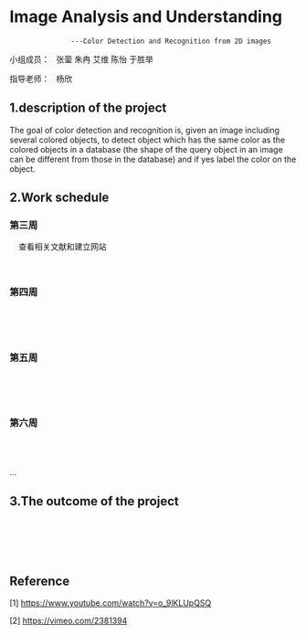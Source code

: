 # Image Analysis and Understanding
                   ---Color Detection and Recognition from 2D images

小组成员：
   张蓥 朱冉 艾维 陈怡 于胜举
   
指导老师：
   杨欣
   
## 1.description of the project
   The  goal  of  color  detection  and  recognition  is,  given  an  image  including  several 
colored  objects,  to  detect  object  which has the same  color  as  the colored  objects  in a 
database  (the shape of the  query object  in an image can be different from those in the 
database)  and if yes label  the  color  on the object.

## 2.Work schedule
### 第三周   
     查看相关文献和建立网站
<br />
<br />
<br />

### 第四周
<br />
<br />
<br />

### 第五周
<br />
<br />
<br />

### 第六周
<br />
<br />
<br />
 ...
 
## 3.The outcome of the project
<br />
<br />
<br />
<br />

## Reference
  [1] https://www.youtube.com/watch?v=o_9lKLUpQSQ
  
  [2] https://vimeo.com/2381394

